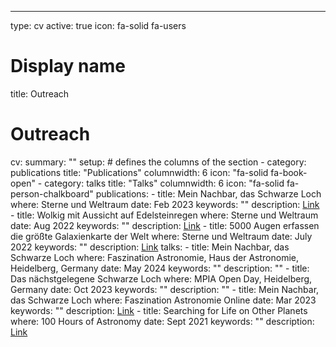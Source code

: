 ---
type: cv
active: true
icon: fa-solid fa-users

# Display name
title: Outreach

# Outreach
cv:
  summary: ""
  setup:
    # defines the columns of the section
    - category: publications
      title: "Publications"
      columnwidth: 6
      icon: "fa-solid fa-book-open"
    - category: talks
      title: "Talks"
      columnwidth: 6
      icon: "fa-solid fa-person-chalkboard"
  publications:
    - title: Mein Nachbar, das Schwarze Loch
      where: Sterne und Weltraum
      date: Feb 2023
      keywords: ""
      description: <a href = "https://www.spektrum.de/inhaltsverzeichnis/bilderflut-neues-vom-james-webb-teleskop-sterne-und-weltraum-2-23/2070471">Link</a>
    - title: Wolkig mit Aussicht auf Edelsteinregen
      where: Sterne und Weltraum
      date: Aug 2022
      keywords: ""
      description: <a href = "https://www.spektrum.de/inhaltsverzeichnis/unsere-galaxis-die-neuen-messdaten-der-gaia-mission-suw-8-22/1939138">Link</a>
    - title: 5000 Augen erfassen die größte Galaxienkarte der Welt
      where: Sterne und Weltraum
      date: July 2022
      keywords: ""
      description: <a href = "https://www.spektrum.de/inhaltsverzeichnis/radioteleskope-enthuellen-schatten-unseres-schwarzen-lochs-suw-7-22/1939135">Link</a>
  talks:
    - title: Mein Nachbar, das Schwarze Loch
      where: Faszination Astronomie, Haus der Astronomie, Heidelberg, Germany
      date: May 2024
      keywords: ""
      description: ""
    - title: Das nächstgelegene Schwarze Loch
      where: MPIA Open Day, Heidelberg, Germany
      date: Oct 2023
      keywords: ""
      description: ""
    - title: Mein Nachbar, das Schwarze Loch
      where: Faszination Astronomie Online
      date: Mar 2023
      keywords: ""
      description: <a href = "https://www.youtube.com/live/D8SoVKJzGpg?si=Tp4KOEQl3WIMMhnD">Link</a>
    - title: Searching for Life on Other Planets
      where: 100 Hours of Astronomy
      date: Sept 2021
      keywords: ""
      description: <a href = "https://www.youtube.com/watch?v=rSFwaQI4Wqw">Link</a>
